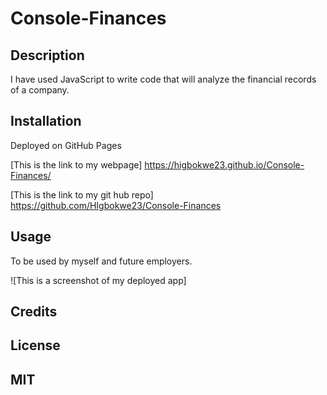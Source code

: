 # Console-Finances
## Description
I have used JavaScript to write code that will analyze the financial records of a company.


## Installation

Deployed on GitHub Pages

[This is the link to my webpage] https://higbokwe23.github.io/Console-Finances/

[This is the link to my git hub repo] https://github.com/HIgbokwe23/Console-Finances

## Usage

To be used by myself and future employers.

![This is a screenshot of my deployed app]

## Credits



## License

MIT
---